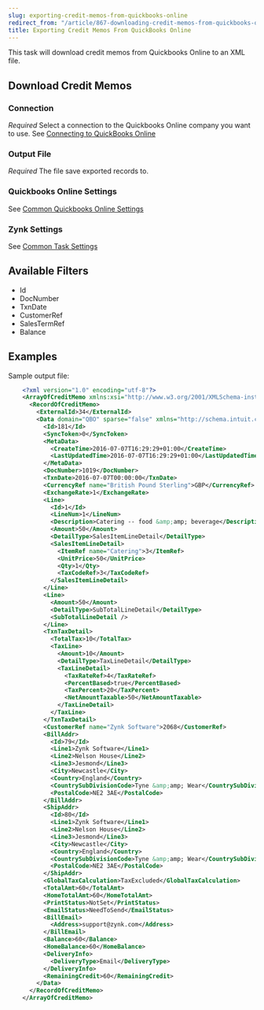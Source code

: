 ```yaml
---
slug: exporting-credit-memos-from-quickbooks-online
redirect_from: "/article/867-downloading-credit-memos-from-quickbooks-online"
title: Exporting Credit Memos From QuickBooks Online
---
```



This task will download credit memos from Quickbooks Online to an XML file.


## Download Credit Memos

### Connection
_Required_
Select a connection to the Quickbooks Online company you want to use. See [Connecting to QuickBooks Online](connecting-to-quickbooks-online)

### Output File
_Required_
The file save exported records to.

### Quickbooks Online Settings
See [Common Quickbooks Online Settings](common-quickbooks-online-settings)

### Zynk Settings
See [Common Task Settings](common-task-settings)

## Available Filters

- Id
- DocNumber
- TxnDate
- CustomerRef
- SalesTermRef
- Balance


## Examples


Sample output file:


```xml
    <?xml version="1.0" encoding="utf-8"?>
    <ArrayOfCreditMemo xmlns:xsi="http://www.w3.org/2001/XMLSchema-instance" xmlns:xsd="http://www.w3.org/2001/XMLSchema">
      <RecordOfCreditMemo>
        <ExternalId>34</ExternalId>
        <Data domain="QBO" sparse="false" xmlns="http://schema.intuit.com/finance/v3">
          <Id>181</Id>
          <SyncToken>0</SyncToken>
          <MetaData>
            <CreateTime>2016-07-07T16:29:29+01:00</CreateTime>
            <LastUpdatedTime>2016-07-07T16:29:29+01:00</LastUpdatedTime>
          </MetaData>
          <DocNumber>1019</DocNumber>
          <TxnDate>2016-07-07T00:00:00</TxnDate>
          <CurrencyRef name="British Pound Sterling">GBP</CurrencyRef>
          <ExchangeRate>1</ExchangeRate>
          <Line>
            <Id>1</Id>
            <LineNum>1</LineNum>
            <Description>Catering -- food &amp;amp; beverage</Description>
            <Amount>50</Amount>
            <DetailType>SalesItemLineDetail</DetailType>
            <SalesItemLineDetail>
              <ItemRef name="Catering">3</ItemRef>
              <UnitPrice>50</UnitPrice>
              <Qty>1</Qty>
              <TaxCodeRef>3</TaxCodeRef>
            </SalesItemLineDetail>
          </Line>
          <Line>
            <Amount>50</Amount>
            <DetailType>SubTotalLineDetail</DetailType>
            <SubTotalLineDetail />
          </Line>
          <TxnTaxDetail>
            <TotalTax>10</TotalTax>
            <TaxLine>
              <Amount>10</Amount>
              <DetailType>TaxLineDetail</DetailType>
              <TaxLineDetail>
                <TaxRateRef>4</TaxRateRef>
                <PercentBased>true</PercentBased>
                <TaxPercent>20</TaxPercent>
                <NetAmountTaxable>50</NetAmountTaxable>
              </TaxLineDetail>
            </TaxLine>
          </TxnTaxDetail>
          <CustomerRef name="Zynk Software">2068</CustomerRef>
          <BillAddr>
            <Id>79</Id>
            <Line1>Zynk Software</Line1>
            <Line2>Nelson House</Line2>
            <Line3>Jesmond</Line3>
            <City>Newcastle</City>
            <Country>England</Country>
            <CountrySubDivisionCode>Tyne &amp;amp; Wear</CountrySubDivisionCode>
            <PostalCode>NE2 3AE</PostalCode>
          </BillAddr>
          <ShipAddr>
            <Id>80</Id>
            <Line1>Zynk Software</Line1>
            <Line2>Nelson House</Line2>
            <Line3>Jesmond</Line3>
            <City>Newcastle</City>
            <Country>England</Country>
            <CountrySubDivisionCode>Tyne &amp;amp; Wear</CountrySubDivisionCode>
            <PostalCode>NE2 3AE</PostalCode>
          </ShipAddr>
          <GlobalTaxCalculation>TaxExcluded</GlobalTaxCalculation>
          <TotalAmt>60</TotalAmt>
          <HomeTotalAmt>60</HomeTotalAmt>
          <PrintStatus>NotSet</PrintStatus>
          <EmailStatus>NeedToSend</EmailStatus>
          <BillEmail>
            <Address>support@zynk.com</Address>
          </BillEmail>
          <Balance>60</Balance>
          <HomeBalance>60</HomeBalance>
          <DeliveryInfo>
            <DeliveryType>Email</DeliveryType>
          </DeliveryInfo>
          <RemainingCredit>60</RemainingCredit>
        </Data>
      </RecordOfCreditMemo>
    </ArrayOfCreditMemo>

```